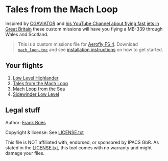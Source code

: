 Tales from the Mach Loop
========================

Inspired by [CGAVIATOR](https://www.cgaviator.co.uk/) and [his YouTube Channel about flying fast jets in Great Britain](https://www.youtube.com/cgaviator) these custom missions will have you flying a MB-339 through Wales and Scotland.

> This is a custom missions file for [Aerofly FS 4](https://www.aerofly.com/). Download [`mach_loop.tmc`](./mach_loop.tmc) and see [installation instructions](https://fboes.github.io/aerofly-missions/docs/generic-installation.html) on how to get started.

Your flights
--------

1. [Low Level Highlander](./Low_Level_Highlander.md)
1. [Tales from the Mach Loop](./Mach_Loop.md)
1. [Mach Loop from the Sea](./Mach_Loop_from_the_Sea.md)
1. [Sidewinder Low Level](./Sidewinder_Low_Level.md)

Legal stuff
-----------

Author: [Frank Boës](https://3960.org)

Copyright & license: See [LICENSE.txt](../../LICENSE.txt)

This file is NOT affiliated with, endorsed, or sponsored by IPACS GbR. As stated in the [LICENSE.txt](../../LICENSE.txt), this tool comes with no warranty and might damage your files.
